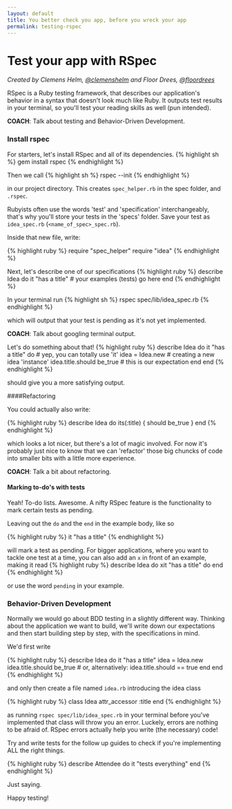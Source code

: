 ```yaml
---
layout: default
title: You better check you app, before you wreck your app
permalink: testing-rspec
---
```


# Test your app with RSpec

*Created by Clemens Helm, [@clemenshelm](https://twitter.com/clemenshelm) and Floor Drees, [@floordrees](https://twitter.com/floordrees)*

RSpec is a Ruby testing framework, that describes our application's behavior in a syntax that doesn't look much like Ruby. It outputs test results in your terminal, so you'll test your reading skills as well (pun intended).

__COACH__: Talk about testing and Behavior-Driven Development.

### Install rspec

For starters, let's install RSpec and all of its dependencies.
{% highlight sh %}
gem install rspec
{% endhighlight %}

Then we call
{% highlight sh %}
rspec --init
{% endhighlight %}

in our project directory. This creates `spec_helper.rb` in the spec folder, and `.rspec`.

Rubyists often use the words 'test' and 'specification' interchangeably, that's why you'll store your tests in the 'specs' folder. Save your test as `idea_spec.rb` (`<name_of_spec>_spec.rb`).

Inside that new file, write:

{% highlight ruby %}
require "spec_helper"
require "idea"
{% endhighlight %}

Next, let's describe one of our specifications
{% highlight ruby %}
describe Idea do
  it "has a title" # your examples (tests) go here
end
{% endhighlight %}

In your terminal run
{% highlight sh %}
rspec spec/lib/idea_spec.rb
{% endhighlight %}

which will output that your test is pending as it's not yet implemented.

__COACH__: Talk about googling terminal output.

Let's do something about that!
{% highlight ruby %}
describe Idea do
  it "has a title" do # yep, you can totally use 'it'
    idea = Idea.new # creating a new idea 'instance'
    idea.title.should be_true # this is our expectation
  end
end
{% endhighlight %}

should give you a more satisfying output.

####Refactoring

You could actually also write:

{% highlight ruby %}
describe Idea do
  its(:title) { should be_true }
end
{% endhighlight %}

which looks a lot nicer, but there's a lot of magic involved. For now it's probably just nice to know that we can 'refactor' those big chuncks of code into smaller bits with a little more experience.

__COACH__: Talk a bit about refactoring.

#### Marking to-do's with tests

Yeah! To-do lists. Awesome. A nifty RSpec feature is the functionality to mark certain tests as pending.

Leaving out the `do` and the `end` in the example body, like so

{% highlight ruby %}
it "has a title"
{% endhighlight %}

will mark a test as pending. For bigger applications, where you want to tackle one test at a time, you can also add an `x` in front of an example, making it read
{% highlight ruby %}
describe Idea do
  xit "has a title" do
end
{% endhighlight %}

or use the word `pending` in your example.

### Behavior-Driven Development

Normally we would go about BDD testing in a slightly different way. Thinking about the application we want to build, we'll write down our expectations and then start building step by step, with the specifications in mind.

We'd first write

{% highlight ruby %}
describe Idea do
  it "has a title"
    idea = Idea.new
    idea.title.should be_true
    # or, alternatively: idea.title.should == true
  end
end
{% endhighlight %}

and only then create a file named `idea.rb` introducing the idea class

{% highlight ruby %}
class Idea
attr_accessor  :title
end
{% endhighlight %}

as running `rspec spec/lib/idea_spec.rb` in your terminal before you've implemented that class will throw you an error. Luckely, errors are nothing to be afraid of. RSpec errors actually help you write (the necessary) code!

Try and write tests for the follow up guides to check if you're implementing ALL the right things.

{% highlight ruby %}
describe Attendee do
  it "tests everything"
end
{% endhighlight %}

Just saying.

Happy testing!
